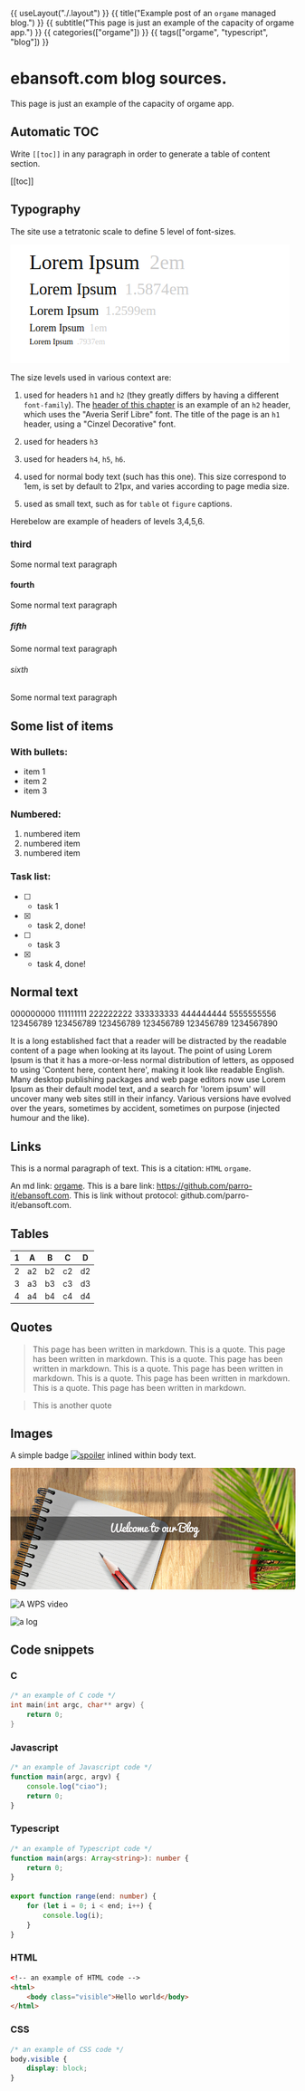 {{ useLayout("./.layout") }}
{{ title("Example post of an `orgame` managed blog.") }}
{{ subtitle("This page is just an example of the capacity of orgame app.") }}
{{ categories(["orgame"]) }}
{{ tags(["orgame", "typescript", "blog"]) }}

# ebansoft.com blog sources.

This page is just an example of the capacity of orgame app.
 
## Automatic TOC

Write `[[toc]]` in any paragraph in order to generate
a table of content section.

[[toc]]

## Typography

The site use a tetratonic scale to define 5 level 
of font-sizes.

![The tetratonic scale](media/musical-tetratonic-scale.png)

The size levels used in various context are: 

1) used for headers `h1` and `h2` (they greatly differs by having a different `font-family`). The [header of this chapter](#Typography) is an example of
an `h2` header, which uses the "Averia Serif Libre" font.
The title of the page is an `h1` header, using a "Cinzel Decorative" font.

2) used for headers `h3`
3) used for headers `h4`, `h5`, `h6`. 
4) used for normal body text (such has this one). This size
correspond to 1em, is set by default to 21px, and varies according 
to page media size.
5) used as small text, such as for `table` ot `figure` captions.

Herebelow are example of headers of levels 3,4,5,6.

### third

Some normal text paragraph

#### fourth

Some normal text paragraph

##### fifth

Some normal text paragraph

###### sixth

Some normal text paragraph


## Some list of items

### With bullets:

* item 1
* item 2
* item 3

### Numbered:

1) numbered item
2) numbered item
3) numbered item

### Task list:

* [ ] - task 1
* [X] - task 2, done!
* [ ] - task 3
* [X] - task 4, done!


## Normal text

000000000 111111111 222222222 333333333 444444444 5555555556
123456789 123456789 123456789 123456789 123456789 1234567890

It is a long established fact that a reader will be distracted by the readable content of a page when looking at its layout. The point of using Lorem Ipsum is that it has a more-or-less normal distribution of letters, as opposed to using 'Content here, content here', making it look like readable English. Many desktop publishing packages and web page editors now use Lorem Ipsum as their default model text, and a search for 'lorem ipsum' will uncover many web sites still in their infancy. Various versions have evolved over the years, sometimes by accident, sometimes on purpose (injected humour and the like).

## Links

This is a normal paragraph of text. 
This is a citation: `HTML` `orgame`.

An md link: [orgame](https://github.com/parro-it/orgame).
This is a bare link: https://github.com/parro-it/ebansoft.com.
This is link without protocol: github.com/parro-it/ebansoft.com.

## Tables

| 1  | A  | B  | C  | D  |
|----|----|----|----|----|
| 2  | a2 | b2 | c2 | d2 |
| 3  | a3 | b3 | c3 | d3 |
| 4  | a4 | b4 | c4 | d4 |

## Quotes

> This page has been written in markdown.
> This is a quote. This page has been written in markdown.
> This is a quote. This page has been written in markdown.
> This is a quote. This page has been written in markdown.
> This is a quote. This page has been written in markdown.
> This is a quote. This page has been written in markdown.

> This is another quote

## Images

A simple badge [![spoiler](https://github.com/parro-it/libdesktop/workflows/Node.js%20CI/badge.svg)](https://github.com/parro-it/libdesktop) inlined within body text.

![example image](head-blog-home.png)

![A WPS video](https://www.youtube.com/watch?v=SSPzfKRTiZY&t=410s)

![a log](https://source.unsplash.com/random)


## Code snippets

### C

```C
/* an example of C code */
int main(int argc, char** argv) {
    return 0;
}
```

### Javascript

```javascript
/* an example of Javascript code */
function main(argc, argv) {
    console.log("ciao");
    return 0;
}
```

### Typescript

```typescript
/* an example of Typescript code */
function main(args: Array<string>): number {
    return 0;
}

export function range(end: number) {
    for (let i = 0; i < end; i++) {
        console.log(i);
    }
}
```

### HTML

```html
<!‑‑ an example of HTML code ‑‑>
<html>
    <body class="visible">Hello world</body>
</html>
```

### CSS
```css
/* an example of CSS code */
body.visible {
    display: block;
}
```
